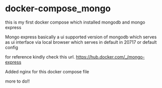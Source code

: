 # docker-compose_mongo

this is my first docker compose which installed mongodb and mongo express

Mongo express
basically a ui supported version of mongodb
which serves as ui interface via local browser
which serves in default in 20717 or default config

for reference kindly check this url.
https://hub.docker.com/_/mongo-express

Added nginx for this docker compose file

more to do!!
